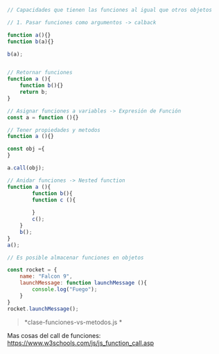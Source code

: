 ```javascript
// Capacidades que tienen las funciones al igual que otros objetos

// 1. Pasar funciones como argumentos -> calback

function a(){}
function b(a){}

b(a);


// Retornar funciones 
function a (){
	function b(){}
	return b;
}

// Asignar funciones a variables -> Expresión de Función
const a = function (){}

// Tener propiedades y metodos
function a (){}

const obj ={
}

a.call(obj);

// Anidar funciones -> Nested function
function a (){
        function b(){
		function c (){
			
		}
		c();
	}   
	b();        
}
a();

// Es posible almacenar funciones en objetos

const rocket = {
	name: "Falcon 9",
	launchMessage: function launchMessage (){
		console.log("Fuego");
	}
}
rocket.launchMessage();

```

> *clase-funciones-vs-metodos.js *

Mas cosas del call de funciones: https://www.w3schools.com/js/js_function_call.asp

